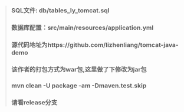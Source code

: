> ### SQL文件: db/tables_ly_tomcat.sql
> ### 数据库配置：src/main/resources/application.yml
> ### 源代码地址为https://github.com/lizhenliang/tomcat-java-demo
> ### 该作者的打包方式为war包,这里做了下修改为jar包
> ### mvn clean -U package  -am -Dmaven.test.skip
> ### 请看release分支
